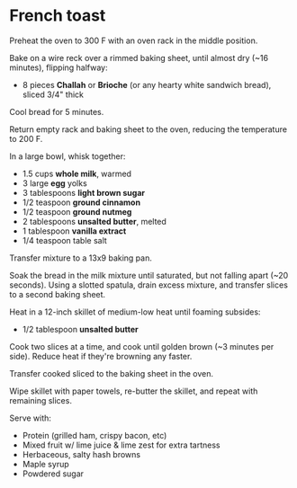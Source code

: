 French toast
============

Preheat the oven to 300 F with an oven rack in the middle position.

Bake on a wire reck over a rimmed baking sheet, until almost dry (~16 minutes), flipping halfway:

- 8 pieces **Challah** or **Brioche** (or any hearty white sandwich bread), sliced 3/4" thick

Cool bread for 5 minutes.

Return empty rack and baking sheet to the oven, reducing the temperature to 200 F.

In a large bowl, whisk together:

- 1.5 cups **whole milk**, warmed
- 3 large **egg** yolks
- 3 tablespoons **light brown sugar**
- 1/2 teaspoon **ground cinnamon**
- 1/2 teaspoon **ground nutmeg**
- 2 tablespoons **unsalted butter**, melted
- 1 tablespoon **vanilla extract**
- 1/4 teaspoon table salt

Transfer mixture to a 13x9 baking pan.

Soak the bread in the milk mixture until saturated, but not falling apart (~20 seconds).
Using a slotted spatula, drain excess mixture, and transfer slices to a second baking sheet.

Heat in a 12-inch skillet of medium-low heat until foaming subsides:

- 1/2 tablespoon **unsalted butter**

Cook two slices at a time, and cook until golden brown (~3 minutes per side). Reduce heat if they're browning any faster.

Transfer cooked sliced to the baking sheet in the oven.

Wipe skillet with paper towels, re-butter the skillet, and repeat with remaining slices.

Serve with:

- Protein (grilled ham, crispy bacon, etc)
- Mixed fruit w/ lime juice & lime zest for extra tartness
- Herbaceous, salty hash browns
- Maple syrup
- Powdered sugar
